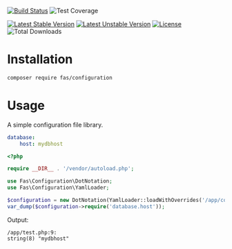 [![Build Status](https://github.com/gielfeldt/fas-configuration/actions/workflows/test.yml/badge.svg)][4]
![Test Coverage](https://img.shields.io/endpoint?url=https://gist.githubusercontent.com/gielfeldt/ac056829ce43de32d37257c91a7635e5/raw/fas-configuration__main.json)

[![Latest Stable Version](https://poser.pugx.org/fas/configuration/v/stable.svg)][1]
[![Latest Unstable Version](https://poser.pugx.org/fas/configuration/v/unstable.svg)][2]
[![License](https://poser.pugx.org/fas/configuration/license.svg)][3]
![Total Downloads](https://poser.pugx.org/fas/configuration/downloads.svg)

# Installation

```bash
composer require fas/configuration
```


# Usage

A simple configuration file library.

```yaml
database:
    host: mydbhost
```

```php
<?php

require __DIR__ . '/vendor/autoload.php';

use Fas\Configuration\DotNotation;
use Fas\Configuration\YamlLoader;

$configuration = new DotNotation(YamlLoader::loadWithOverrides('/app/config.yml'));
var_dump($configuration->require('database.host'));

```

Output:

```
/app/test.php:9:
string(8) "mydbhost"
```

[1]:  https://packagist.org/packages/gielfeldt/fas-configuration
[2]:  https://packagist.org/packages/gielfeldt/fas-configuration#dev-main
[3]:  https://github.com/gielfeldt/fas-configuration/blob/main/LICENSE.md
[4]:  https://github.com/gielfeldt/fas-configuration/actions/workflows/test.yml
